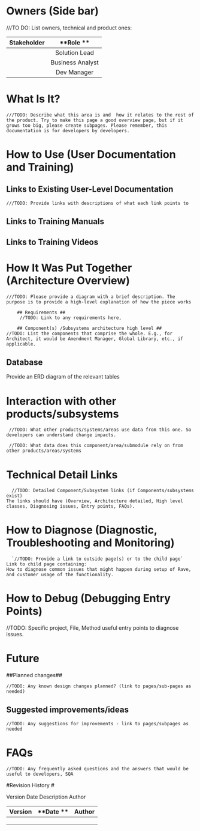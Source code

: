 # Owners (Side bar) #

 
///TO DO: List owners, technical and product ones:


| **Stakeholder**   | **Role  **        | 
| ------------- |:-------------:        | 
|               | Solution Lead         | 
|               | Business Analyst      | 
|               | Dev Manager           | 

 
# What Is It? #

    ///TODO: Describe what this area is and  how it relates to the rest of the product. Try to make this page a good overview page, but if it grows too big, please create subpages. Please remember, this documentation is for developers by developers.


# How to Use (User Documentation and Training) #

## Links to Existing User-Level Documentation ##


    ///TODO: Provide links with descriptions of what each link points to
 
## Links to Training Manuals ##

## Links to Training Videos ##

# How It Was Put Together (Architecture Overview) #
    
    ///TODO: Please provide a diagram with a brief description. The purpose is to provide a high-level explanation of how the piece works
            
        ## Requirements ##
         //TODO: Link to any requirements here,
 
        ## Component(s) /Subsystems architecture high level ##
    //TODO: List the components that comprise the whole. E.g., for Architect, it would be Amendment Manager, Global Library, etc., if applicable. 
    

## Database ##

Provide an ERD diagram of the relevant tables


# Interaction with other products/subsystems #

     //TODO: What other products/systems/areas use data from this one. So developers can understand change impacts.

     //TODO: What data does this component/area/submodule rely on from other products/areas/systems

# Technical Detail Links #
    
      //TODO: Detailed Component/Subsystem links (if Components/subsystems exist)
    The links should have (Overview, Architecture detailed, High level classes, Diagnosing issues, Entry points, FAQs).
 
# How to Diagnose (Diagnostic, Troubleshooting and Monitoring) #
    
      `//TODO: Provide a link to outside page(s) or to the child page`
    Link to child page containing:
    How to diagnose common issues that might happen during setup of Rave, and customer usage of the functionality.
 
# How to Debug (Debugging Entry Points) #

  //TODO: Specific project, File, Method useful entry points to diagnose issues.

# Future #
  
##Planned changes##

   `//TODO: Any known design changes planned? (link to pages/sub-pages as needed)`
 
## Suggested improvements/ideas ##

   `//TODO: Any suggestions for improvements - link to pages/subpages as needed`
 
# FAQs #

  `//TODO: Any frequently asked questions and the answers that would be useful to developers, SQA`

 
#Revision History #
 
Version	Date	Description	Author

| **Version**   | **Date  **            |  **Author**     |
| ------------- |:-------------:        | :-------------: | 
|               |                       |                 |
|               |                       |                 |
|               |                       |                 |
